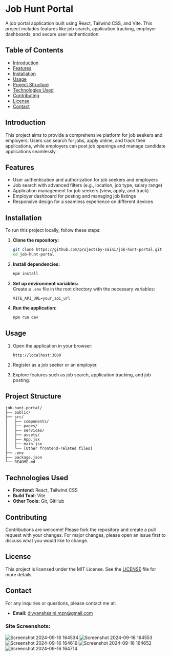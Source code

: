 # Job Hunt Portal

A job portal application built using React, Tailwind CSS, and Vite. This project includes features like job search, application tracking, employer dashboards, and secure user authentication.

## Table of Contents

- [Introduction](#introduction)
- [Features](#features)
- [Installation](#installation)
- [Usage](#usage)
- [Project Structure](#project-structure)
- [Technologies Used](#technologies-used)
- [Contributing](#contributing)
- [License](#license)
- [Contact](#contact)

## Introduction

This project aims to provide a comprehensive platform for job seekers and employers. Users can search for jobs, apply online, and track their applications, while employers can post job openings and manage candidate applications seamlessly.

## Features

- User authentication and authorization for job seekers and employers
- Job search with advanced filters (e.g., location, job type, salary range)
- Application management for job seekers (view, apply, and track)
- Employer dashboard for posting and managing job listings
- Responsive design for a seamless experience on different devices

## Installation

To run this project locally, follow these steps:

1. **Clone the repository:**
    ```bash
    git clone https://github.com/projectsby-saini/job-hunt-portal.git
    cd job-hunt-portal
    ```

2. **Install dependencies:**
    ```bash
    npm install
    ```

3. **Set up environment variables:**  
    Create a `.env` file in the root directory with the necessary variables:
    ```plaintext
    VITE_API_URL=your_api_url
    ```

4. **Run the application:**
    ```bash
    npm run dev
    ```

## Usage

1. Open the application in your browser:
    ```
    http://localhost:3000
    ```

2. Register as a job seeker or an employer.

3. Explore features such as job search, application tracking, and job posting.

## Project Structure

```plaintext
job-hunt-portal/
├── public/
├── src/
│   ├── components/
│   ├── pages/
│   ├── services/
│   ├── assets/
│   ├── App.jsx
│   ├── main.jsx
│   └── [Other frontend-related files]
├── .env
├── package.json
└── README.md

```

## Technologies Used

- **Frontend:** React, Tailwind CSS
- **Build Tool:** Vite
- **Other Tools:** Git, GitHub

## Contributing

Contributions are welcome! Please fork the repository and create a pull request with your changes. For major changes, please open an issue first to discuss what you would like to change.

## License

This project is licensed under the MIT License. See the [LICENSE](LICENSE) file for more details.

## Contact

For any inquiries or questions, please contact me at:
- **Email:** [divyanshsaini.mzn@gmail.com](mailto:divyanshsaini.mzn@gmail.com)

### Site Screenshots:

![Screenshot 2024-09-16 164534](https://github.com/user-attachments/assets/b22ca33e-2163-4e8f-9f2b-f618a8f283c0)
![Screenshot 2024-09-16 164553](https://github.com/user-attachments/assets/78bffea4-d6b2-4689-bffb-8537095b8418)
![Screenshot 2024-09-16 164619](https://github.com/user-attachments/assets/4567719e-0970-48ed-b6fd-fa8c530e4f70)
![Screenshot 2024-09-16 164652](https://github.com/user-attachments/assets/753e1722-0f16-486c-974d-e8d7b9aca01a)
![Screenshot 2024-09-16 164714](https://github.com/user-attachments/assets/41f99464-239b-4796-8e5d-7edd02a7ddfc)

